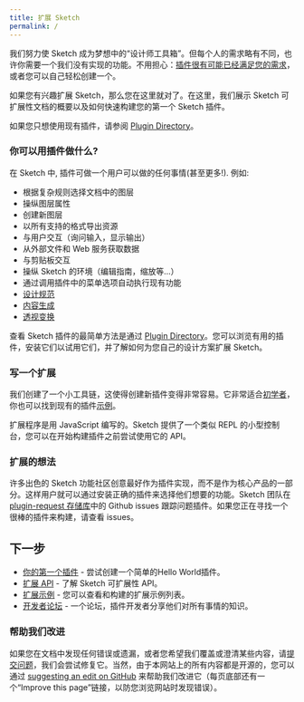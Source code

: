 ```yaml
---
title: 扩展 Sketch
permalink: /
---
```


我们努力使 Sketch 成为梦想中的“设计师工具箱”。但每个人的需求略有不同，也许你需要一个我们没有实现的功能。不用担心：[插件很有可能已经满足您的需求](https://sketchapp.com/extensions/plugins/)，或者您可以自己轻松创建一个。

如果您有兴趣扩展 Sketch，那么您在这里就对了。在这里，我们展示 Sketch 可扩展性文档的概要以及如何快速构建您的第一个 Sketch 插件。

如果您只想使用现有插件，请参阅 [Plugin Directory](https://sketchapp.com/extensions/plugins/)。

### 你可以用插件做什么?

在 Sketch 中, 插件可做一个用户可以做的任何事情(甚至更多!). 例如:

* 根据复杂规则选择文档中的图层
* 操纵图层属性
* 创建新图层
* 以所有支持的格式导出资源
* 与用户交互（询问输入，显示输出）
* 从外部文件和 Web 服务获取数据
* 与剪贴板交互
* 操纵 Sketch 的环境（编辑指南，缩放等...）
* 通过调用插件中的菜单选项自动执行现有功能
* [设计规范](https://github.com/utom/sketch-measure)
* [内容生成](https://github.com/timuric/Content-generator-sketch-plugin)
* [透视变换](https://github.com/jamztang/MagicMirror)

查看 Sketch 插件的最简单方法是通过 [Plugin Directory](https://sketchapp.com/extensions/plugins/)。您可以浏览有用的插件，安装它们以试用它们，并了解如何为您自己的设计方案扩展 Sketch。

### 写一个扩展

我们创建了一个小工具链，这使得创建新插件变得非常容易。它非常适合[初学者](/guides/first-plugin)，你也可以找到现有的插件[示例](https://github.com/BohemianCoding/SketchAPI/tree/develop/examples/)。

扩展程序是用 JavaScript 编写的。Sketch 提供了一个类似 REPL 的小型控制台，您可以在开始构建插件之前尝试使用它的 API。

### 扩展的想法

许多出色的 Sketch 功能社区创意最好作为插件实现，而不是作为核心产品的一部分。这样用户就可以通过安装正确的插件来选择他们想要的功能。Sketch 团队在 [plugin-request 存储库](https://github.com/sketchplugins/plugin-requests/issues)中的 Github issues 跟踪问题插件。如果您正在寻找一个很棒的插件来构建，请查看 issues。

## 下一步

* [你的第一个插件](/guides/first-plugin) - 尝试创建一个简单的Hello World插件。
* [扩展 API](/reference/) - 了解 Sketch 可扩展性 API。
* [扩展示例](https://github.com/BohemianCoding/SketchAPI/tree/develop/examples/) - 您可以查看和构建的扩展示例列表。
* [开发者论坛](http://sketchplugins.com/) - 一个论坛，插件开发者分享他们对所有事情的知识。

### 帮助我们改进

如果您在文档中发现任何错误或遗漏，或者您希望我们覆盖或澄清某些内容，请[提交问题](https://github.com/BoltDoggy/SketchAPI-CN/issues)，我们会尝试修复它。当然，由于本网站上的所有内容都是开源的，您可以通过 [suggesting an edit on GitHub](https://github.com/BoltDoggy/SketchAPI-CN/) 来帮助我们改进它（每页底部还有一个“Improve this page”链接，以防您浏览网站时发现错误）。